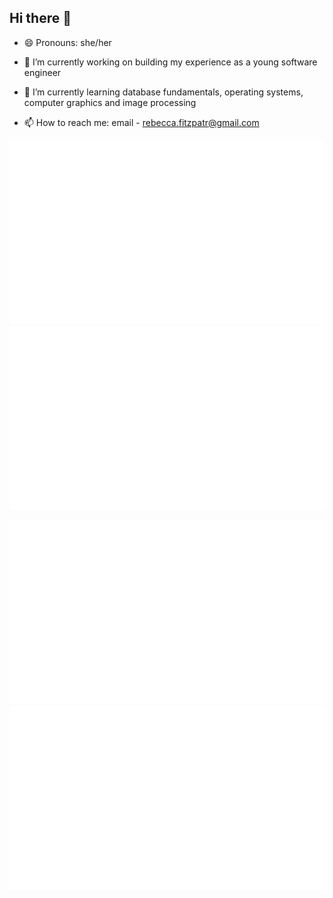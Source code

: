 ## Hi there 👋

<!--
**rebeccafitzpatr/rebeccafitzpatr** is a ✨ _special_ ✨ repository because its `README.md` (this file) appears on your GitHub profile.

Here are some ideas to get you started:
- 👯 I’m looking to collaborate on ...
- 🤔 I’m looking for help with ...
- 💬 Ask me about ...
- ⚡ Fun fact: My birthday is on 29 Feb... only comes once every four years!
-->
- 😄 Pronouns: she/her
- 🔭 I’m currently working on building my experience as a young software engineer
- 🌱 I’m currently learning database fundamentals, operating systems, computer graphics and image processing


- 📫 How to reach me: email - rebecca.fitzpatr@gmail.com 



![](https://raw.githubusercontent.com/rebeccafitzpatr/github-stats/master/generated/overview.svg#gh-dark-mode-only)
![](https://raw.githubusercontent.com/rebeccafitzpatr/github-stats/master/generated/overview.svg#gh-light-mode-only)

![](https://raw.githubusercontent.com/rebeccafitzpatr/github-stats/master/generated/languages.svg#gh-dark-mode-only)
![](https://raw.githubusercontent.com/rebeccafitzpatr/github-stats/master/generated/languages.svg#gh-light-mode-only)
